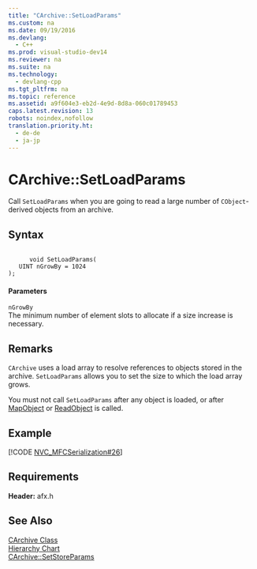 ```yaml
---
title: "CArchive::SetLoadParams"
ms.custom: na
ms.date: 09/19/2016
ms.devlang: 
  - C++
ms.prod: visual-studio-dev14
ms.reviewer: na
ms.suite: na
ms.technology: 
  - devlang-cpp
ms.tgt_pltfrm: na
ms.topic: reference
ms.assetid: a9f604e3-eb2d-4e9d-8d8a-060c01789453
caps.latest.revision: 13
robots: noindex,nofollow
translation.priority.ht: 
  - de-de
  - ja-jp
---
```

# CArchive::SetLoadParams
Call `SetLoadParams` when you are going to read a large number of `CObject`-derived objects from an archive.  
  
## Syntax  
  
```  
  
      void SetLoadParams(  
   UINT nGrowBy = 1024   
);  
```  
  
#### Parameters  
 `nGrowBy`  
 The minimum number of element slots to allocate if a size increase is necessary.  
  
## Remarks  
 `CArchive` uses a load array to resolve references to objects stored in the archive. `SetLoadParams` allows you to set the size to which the load array grows.  
  
 You must not call `SetLoadParams` after any object is loaded, or after [MapObject](../vs140/CArchive--MapObject.md) or [ReadObject](../vs140/CArchive--ReadObject.md) is called.  
  
## Example  
 [!CODE [NVC_MFCSerialization#26](../CodeSnippet/VS_Snippets_Cpp/NVC_MFCSerialization#26)]  
  
## Requirements  
 **Header:** afx.h  
  
## See Also  
 [CArchive Class](../vs140/CArchive-Class.md)   
 [Hierarchy Chart](../vs140/Hierarchy-Chart.md)   
 [CArchive::SetStoreParams](../vs140/CArchive--SetStoreParams.md)